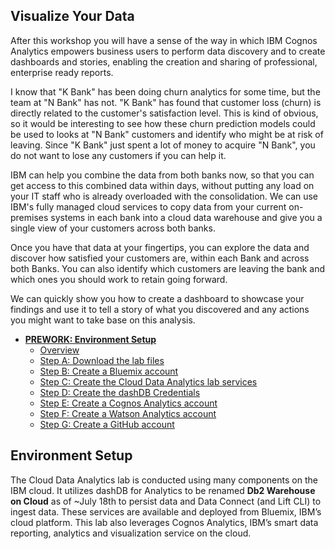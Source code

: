 ## Visualize Your Data

After this workshop you will have a sense of the way in which IBM Cognos Analytics empowers business users to perform data discovery and to create dashboards and stories, enabling the creation and sharing of professional, enterprise ready reports.

I know that "K Bank" has been doing churn analytics for some time, but the team at "N Bank" has not. "K Bank" has found that customer loss (churn) is directly related to the customer's satisfaction level. This is kind of obvious, so it would be interesting to see how these churn prediction models could be used to looks at "N Bank" customers and identify who might be at risk of leaving. Since "K Bank" just spent a lot of money to acquire "N Bank", you do not want to lose any customers if you can help it.

IBM can help you combine the data from both banks now, so that you can get access to this combined data within days, without putting any load on your IT staff who is already overloaded with the consolidation. We can use IBM's fully managed cloud services to copy data from your current on-premises systems in each bank into a cloud data warehouse and give you a single view of your customers across both banks.

Once you have that data at your fingertips, you can explore the data and discover how satisfied your customers are, within each Bank and across both Banks. You can also identify which customers are leaving the bank and which ones you should work to retain going forward.

We can quickly show you how to create a dashboard to showcase your findings and use it to tell a story of what you discovered and any actions you might want to take base on this analysis.


   - **[PREWORK: Environment Setup](#prework-environment-setup)**
      - [Overview](#overview)  
      - [Step A: Download the lab files](#step-a-download-the-lab-files)  
      - [Step B: Create a Bluemix account](#step-b-create-a-bluemix-account)
      - [Step C: Create the Cloud Data Analytics lab services](#step-c-create-the-cloud-data-analytics-lab-services)
      - [Step D: Create the dashDB Credentials](#step-d-create-the-dashdb-credentials)
      - [Step E: Create a Cognos Analytics account](#step-e-create-a-cognos-analytics-account)
      - [Step F: Create a Watson Analytics account](#step-f-create-a-watson-analytics-account) 
      - [Step G: Create a GitHub account](#step-g-create-a-github-account)


## Environment Setup   

The Cloud Data Analytics lab is conducted using many components on the IBM cloud. It utilizes dashDB for Analytics to be renamed **Db2 Warehouse on Cloud** as of ~July 18th to persist data and Data Connect (and Lift CLI) to ingest data. These services are available and deployed from Bluemix, IBM’s cloud platform. This lab also leverages Cognos Analytics, IBM’s smart data reporting, analytics and visualization service on the cloud.

